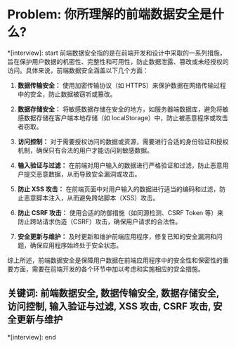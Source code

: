 # Problem: 你所理解的前端数据安全是什么?

*[interview]: start
前端数据安全指的是在前端开发和设计中采取的一系列措施，旨在保护用户数据的机密性、完整性和可用性，防止数据泄露、篡改或未经授权的访问。具体来说，前端数据安全涵盖以下几个方面：

1. **数据传输安全：** 使用加密传输协议（如 HTTPS）来保护数据在网络传输过程中的安全，防止数据被窃听或篡改。

2. **数据存储安全：** 将敏感数据存储在安全的地方，如服务器端数据库，避免将敏感数据存储在客户端本地存储（如 localStorage）中，防止被恶意程序或攻击者窃取。

3. **访问控制：** 对于需要授权访问的数据或资源，需要进行合适的身份验证和授权机制，确保只有合法的用户才能访问到敏感数据。

4. **输入验证与过滤：** 在前端对用户输入的数据进行严格验证和过滤，防止恶意用户提交恶意数据，从而导致安全漏洞或攻击。

5. **防止 XSS 攻击：** 在前端页面中对用户输入的数据进行适当的编码和过滤，防止恶意脚本注入，从而避免跨站脚本（XSS）攻击。

6. **防止 CSRF 攻击：** 使用合适的防御措施（如同源检测、CSRF Token 等）来防止跨站请求伪造（CSRF）攻击，确保用户请求的合法性。

7. **安全更新与维护：** 及时更新和维护前端应用程序，修复已知的安全漏洞和问题，确保应用程序始终处于安全状态。

综上所述，前端数据安全是保障用户数据在前端应用程序中的安全性和保密性的重要方面，需要在前端开发的各个环节中加以考虑和实施相应的安全措施。

## 关键词: 前端数据安全, 数据传输安全, 数据存储安全, 访问控制, 输入验证与过滤, XSS 攻击, CSRF 攻击, 安全更新与维护
*[interview]: end
